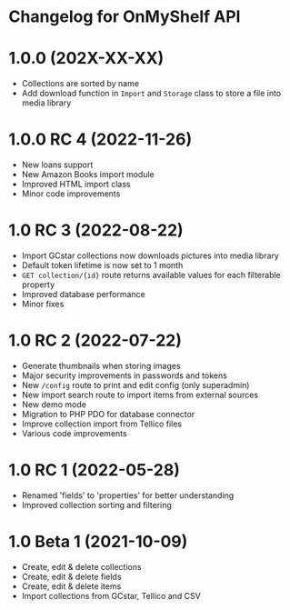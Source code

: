 # Changelog for OnMyShelf API

# 1.0.0 (202X-XX-XX)
- Collections are sorted by name
- Add download function in `Import` and `Storage` class to store a file into media library

# 1.0.0 RC 4 (2022-11-26)
- New loans support
- New Amazon Books import module
- Improved HTML import class
- Minor code improvements

# 1.0 RC 3 (2022-08-22)
- Import GCstar collections now downloads pictures into media library
- Default token lifetime is now set to 1 month
- `GET collection/{id}` route returns available values for each filterable property
- Improved database performance
- Minor fixes

# 1.0 RC 2 (2022-07-22)
- Generate thumbnails when storing images
- Major security improvements in passwords and tokens
- New `/config` route to print and edit config (only superadmin)
- New import search route to import items from external sources
- New demo mode
- Migration to PHP PDO for database connector
- Improve collection import from Tellico files
- Various code improvements

# 1.0 RC 1 (2022-05-28)
- Renamed 'fields' to 'properties' for better understanding
- Improved collection sorting and filtering

# 1.0 Beta 1 (2021-10-09)
- Create, edit & delete collections
- Create, edit & delete fields
- Create, edit & delete items
- Import collections from GCstar, Tellico and CSV
